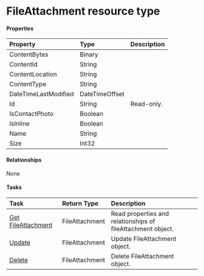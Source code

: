 # FileAttachment resource type



#### Properties
| Property	   | Type	|Description|
|:---------------|:--------|:----------|
|ContentBytes|Binary||
|ContentId|String||
|ContentLocation|String||
|ContentType|String||
|DateTimeLastModified|DateTimeOffset||
|Id|String| Read-only.|
|IsContactPhoto|Boolean||
|IsInline|Boolean||
|Name|String||
|Size|Int32||

#### Relationships
None


#### Tasks

| Task		   | Return Type	|Description|
|:---------------|:--------|:----------|
|[Get FileAttachment](../api/fileattachment_get.md) | FileAttachment |Read properties and relationships of fileAttachment object.|
|[Update](../api/fileattachment_update.md) | FileAttachment	|Update FileAttachment object. |
|[Delete](../api/fileattachment_delete.md) | FileAttachment	|Delete FileAttachment object. |

